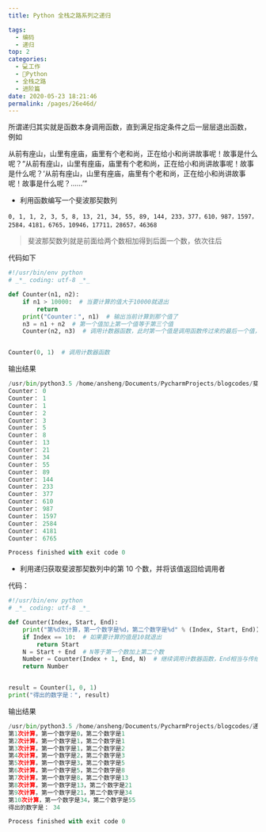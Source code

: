 ```yaml
---
title: Python 全栈之路系列之递归

tags: 
  - 编码
  - 递归
top: 2
categories: 
  - 💻工作
  - 🐍Python
  - 全栈之路
  - 进阶篇
date: 2020-05-23 18:21:46
permalink: /pages/26e46d/
---
```


所谓递归其实就是函数本身调用函数，直到满足指定条件之后一层层退出函数， 例如

从前有座山，山里有座庙，庙里有个老和尚，正在给小和尚讲故事呢！故事是什么呢？“从前有座山，山里有座庙，庙里有个老和尚，正在给小和尚讲故事呢！故事是什么呢？‘从前有座山，山里有座庙，庙里有个老和尚，正在给小和尚讲故事呢！故事是什么呢？……’”

- 利用函数编写一个斐波那契数列

`0, 1, 1, 2, 3, 5, 8, 13, 21, 34, 55, 89, 144, 233，377，610，987，1597，2584，4181，6765，10946，17711，28657，46368`

> 斐波那契数列就是前面给两个数相加得到后面一个数，依次往后

代码如下

```python
#!/usr/bin/env python
# _*_ coding: utf-8 _*_

def Counter(n1, n2):
    if n1 > 10000:  # 当要计算的值大于10000就退出
        return
    print("Counter：", n1)  # 输出当前计算到那个值了
    n3 = n1 + n2  # 第一个值加上第一个值等于第三个值
    Counter(n2, n3)  # 调用计数器函数，此时第一个值是调用函数传过来的最后一个值，而第二个值是计算出来的第三个值


Counter(0, 1)  # 调用计数器函数
```

输出结果

```python
/usr/bin/python3.5 /home/ansheng/Documents/PycharmProjects/blogcodes/斐波那契.py
Counter： 0
Counter： 1
Counter： 1
Counter： 2
Counter： 3
Counter： 5
Counter： 8
Counter： 13
Counter： 21
Counter： 34
Counter： 55
Counter： 89
Counter： 144
Counter： 233
Counter： 377
Counter： 610
Counter： 987
Counter： 1597
Counter： 2584
Counter： 4181
Counter： 6765

Process finished with exit code 0
```

- 利用递归获取斐波那契数列中的第 10 个数，并将该值返回给调用者

代码：

```python
#!/usr/bin/env python
# _*_ coding: utf-8 _*_

def Counter(Index, Start, End):
    print("第%d次计算，第一个数字是%d，第二个数字是%d" % (Index, Start, End))
    if Index == 10:  # 如果要计算的值是10就退出
        return Start
    N = Start + End  # N等于第一个数加上第二个数
    Number = Counter(Index + 1, End, N)  # 继续调用计数器函数，End相当与传给函数的第一个数，N是传给函数的第二个数
    return Number


result = Counter(1, 0, 1)
print("得出的数字是：", result)
```

输出结果

```python
/usr/bin/python3.5 /home/ansheng/Documents/PycharmProjects/blogcodes/递归.py
第1次计算，第一个数字是0，第二个数字是1
第2次计算，第一个数字是1，第二个数字是1
第3次计算，第一个数字是1，第二个数字是2
第4次计算，第一个数字是2，第二个数字是3
第5次计算，第一个数字是3，第二个数字是5
第6次计算，第一个数字是5，第二个数字是8
第7次计算，第一个数字是8，第二个数字是13
第8次计算，第一个数字是13，第二个数字是21
第9次计算，第一个数字是21，第二个数字是34
第10次计算，第一个数字是34，第二个数字是55
得出的数字是： 34

Process finished with exit code 0
```